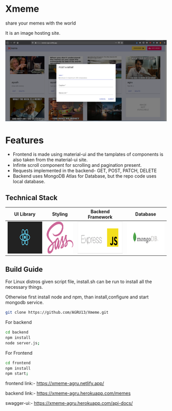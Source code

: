 # Xmeme
share your memes with the world

It is an image hosting site.

<img src="./images/site.png">

# Features
* Frontend is made using material-ui and the tamplates of components is also taken from the material-ui site.
* Infinte scroll component for scrolling and pagination present. 
* Requests implemented in the backend- GET, POST, PATCH, DELETE
* Backend uses MongoDB Atlas for Database, but the repo code uses local database.

## Technical Stack

|                  UI Library                   |                   Styling                    |              Backend Framework               |                   Database                   |
| :-------------------------------------------: | :------------------------------------------: | :------------------------------------------: | :------------------------------------------: |
| <img src="./images/react-logo.png" height="100px"> | <img src="./images/sass-logo.png" height="100px"> | <img src="./images/express.png" height="100px"> |<img src="./images/mongodb.svg" height="100px"> |

## Build Guide

For Linux distros given script file, install.sh can be run to install all the necessary things.

Otherwise first install node and npm, than install,configure and start mongodb service.

```bash
git clone https://github.com/AGRU13/Xmeme.git
```

For backend
```bash
cd backend
npm install
node server.js;
```

For Frontend
```bash
cd frontend
npm install
npm start;
```

frontend link:- https://xmeme-agru.netlify.app/

backend link:- https://xmeme-agru.herokuapp.com/memes

swagger-ui:- https://xmeme-agru.herokuapp.com/api-docs/

